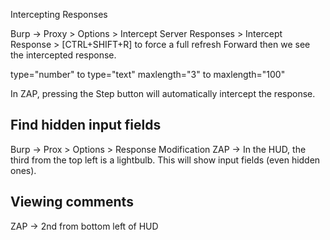 Intercepting Responses

Burp -> Proxy > Options > Intercept Server Responses > Intercept Response > [CTRL+SHIFT+R] to force a full refresh
Forward then we see the intercepted response.

type="number" to type="text"
maxlength="3" to maxlength="100"

In ZAP, pressing the Step button will automatically intercept the response.


## Find hidden input fields
Burp -> Prox > Options > Response Modification
ZAP -> In the HUD, the third from the top left is a lightbulb. This will show input fields (even hidden ones).


## Viewing comments
ZAP -> 2nd from bottom left of HUD
